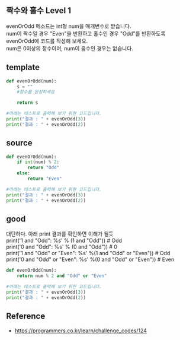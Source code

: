 ## 짝수와 홀수 Level 1

evenOrOdd 메소드는 int형 num을 매개변수로 받습니다.  
num이 짝수일 경우 "Even"을 반환하고 홀수인 경우 "Odd"를 반환하도록 evenOrOdd에 코드를 작성해 보세요.  
num은 0이상의 정수이며, num이 음수인 경우는 없습니다.  

## template
```python
def evenOrOdd(num):
    s = ""
    #함수를 완성하세요

    return s

#아래는 테스트로 출력해 보기 위한 코드입니다.
print("결과 : " + evenOrOdd(3))
print("결과 : " + evenOrOdd(2))
```

## source
```python
def evenOrOdd(num):
    if int(num) % 2:
        return "Odd"
    else:
        return "Even"

#아래는 테스트로 출력해 보기 위한 코드입니다.
print("결과 : " + evenOrOdd(3))
print("결과 : " + evenOrOdd(2))

```

## good
대단하다. 아래 print 결과를 확인하면 이해가 될듯  
print('1 and "Odd": %s' % (1 and "Odd"))    # Odd  
print('0 and "Odd": %s' % (0 and "Odd"))    # 0  
print('1 and "Odd" or "Even": %s' %(1 and "Odd" or "Even"))     # Odd  
print('0 and "Odd" or "Even": %s' %(0 and "Odd" or "Even"))     # Even  

```python
def evenOrOdd(num):
	return num % 2 and "Odd" or "Even"

#아래는 테스트로 출력해 보기 위한 코드입니다.
print("결과 : " + evenOrOdd(3))
print("결과 : " + evenOrOdd(2))
```

## Reference
* https://programmers.co.kr/learn/challenge_codes/124
